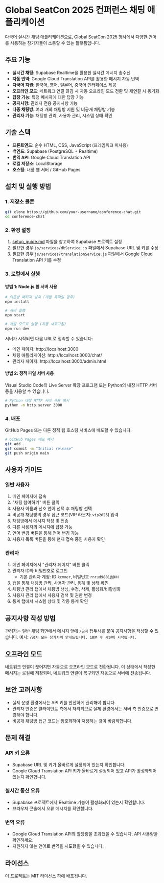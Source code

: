 # Global SeatCon 2025 컨퍼런스 채팅 애플리케이션

다국어 실시간 채팅 애플리케이션으로, Global SeatCon 2025 행사에서 다양한 언어를 사용하는 참가자들이 소통할 수 있는 플랫폼입니다.

## 주요 기능

- **실시간 채팅**: Supabase Realtime을 활용한 실시간 메시지 송수신
- **자동 번역**: Google Cloud Translation API를 활용한 메시지 자동 번역
- **다국어 지원**: 한국어, 영어, 일본어, 중국어 인터페이스 제공
- **오프라인 모드**: 네트워크 연결 끊김 시 자동 오프라인 모드 전환 및 재연결 시 동기화
- **답장 기능**: 특정 메시지에 대한 답장 기능
- **공지사항**: 관리자 전용 공지사항 기능
- **다중 채팅방**: 여러 개의 채팅방 지원 및 비공개 채팅방 기능
- **관리자 기능**: 채팅방 관리, 사용자 관리, 시스템 상태 확인

## 기술 스택

- **프론트엔드**: 순수 HTML, CSS, JavaScript (프레임워크 미사용)
- **백엔드**: Supabase (PostgreSQL + Realtime)
- **번역 API**: Google Cloud Translation API
- **로컬 저장소**: LocalStorage
- **호스팅**: 내장 웹 서버 / GitHub Pages

## 설치 및 실행 방법

### 1. 저장소 클론
```bash
git clone https://github.com/your-username/conference-chat.git
cd conference-chat
```

### 2. 환경 설정
1. [setup_guide.md](setup_guide.md) 파일을 참고하여 Supabase 프로젝트 설정
2. 필요한 경우 `js/services/dbService.js` 파일에서 Supabase URL 및 키를 수정
3. 필요한 경우 `js/services/translationService.js` 파일에서 Google Cloud Translation API 키를 수정

### 3. 로컬에서 실행
#### 방법 1: Node.js 웹 서버 사용
```bash
# 의존성 패키지 설치 (개발 목적일 경우)
npm install

# 서버 실행
npm start

# 개발 모드로 실행 (자동 새로고침)
npm run dev
```
서버가 시작되면 다음 URL로 접속할 수 있습니다:
- 메인 페이지: http://localhost:3000
- 채팅 애플리케이션: http://localhost:3000/chat/
- 관리자 페이지: http://localhost:3000/admin.html

#### 방법 2: 정적 파일 서버 사용
Visual Studio Code의 Live Server 확장 프로그램 또는 Python의 내장 HTTP 서버 등을 사용할 수 있습니다.

```bash
# Python 내장 HTTP 서버 사용 예시
python -m http.server 3000
```

### 4. 배포
GitHub Pages 또는 다른 정적 웹 호스팅 서비스에 배포할 수 있습니다.

```bash
# GitHub Pages 배포 예시
git add .
git commit -m "Initial release"
git push origin main
```

## 사용자 가이드

### 일반 사용자

1. 메인 페이지에 접속
2. "채팅 참여하기" 버튼 클릭
3. 사용자 이름과 선호 언어 선택 후 채팅방 선택
4. 비공개 채팅방의 경우 접근 코드(VIP 라운지: `vip2025`) 입력
5. 채팅방에서 메시지 작성 및 전송
6. 다른 사용자의 메시지에 답장 가능
7. 언어 변경 버튼을 통해 언어 변경 가능
8. 사용자 목록 버튼을 통해 현재 접속 중인 사용자 확인

### 관리자

1. 메인 페이지에서 "관리자 페이지" 버튼 클릭
2. 관리자 ID와 비밀번호로 로그인
   - 기본 관리자 계정: ID `kcmmer`, 비밀번호 `rnrud9881@@HH`
3. 탭을 통해 채팅방 관리, 사용자 관리, 통계 및 상태 확인
4. 채팅방 관리 탭에서 채팅방 생성, 수정, 삭제, 활성화/비활성화
5. 사용자 관리 탭에서 사용자 검색 및 권한 변경
6. 통계 탭에서 시스템 상태 및 각종 통계 확인

## 공지사항 작성 방법

관리자는 일반 채팅 화면에서 메시지 앞에 `/공지` 접두사를 붙여 공지사항을 작성할 수 있습니다.
예시: `/공지 모든 참가자께 안내드립니다. 10분 후 세션이 시작됩니다.`

## 오프라인 모드

네트워크 연결이 끊어지면 자동으로 오프라인 모드로 전환됩니다. 이 상태에서 작성한 메시지는 로컬에 저장되며, 네트워크 연결이 복구되면 자동으로 서버에 전송됩니다.

## 보안 고려사항

- 실제 운영 환경에서는 API 키를 안전하게 관리해야 합니다.
- 관리자 인증은 클라이언트 측에서 처리되므로 실제 환경에서는 서버 측 인증으로 변경해야 합니다.
- 비공개 채팅방 접근 코드는 암호화하여 저장하는 것이 바람직합니다.

## 문제 해결

### API 키 오류
- Supabase URL 및 키가 올바르게 설정되어 있는지 확인합니다.
- Google Cloud Translation API 키가 올바르게 설정되어 있고 API가 활성화되어 있는지 확인합니다.

### 실시간 통신 오류
- Supabase 프로젝트에서 Realtime 기능이 활성화되어 있는지 확인합니다.
- 브라우저 콘솔에서 오류 메시지를 확인합니다.

### 번역 오류
- Google Cloud Translation API의 할당량을 초과했을 수 있습니다. API 사용량을 확인하세요.
- 지원하지 않는 언어로 번역을 시도했을 수 있습니다.

## 라이선스

이 프로젝트는 MIT 라이선스 하에 배포됩니다.